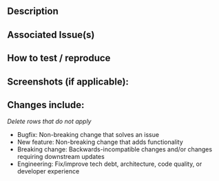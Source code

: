 ## Description


## Associated Issue(s)


## How to test / reproduce


## Screenshots (if applicable):


## Changes include:
_Delete rows that do not apply_
- Bugfix: Non-breaking change that solves an issue
- New feature: Non-breaking change that adds functionality
- Breaking change: Backwards-incompatible changes and/or changes requiring downstream updates
- Engineering: Fix/improve tech debt, architecture, code quality, or developer experience
